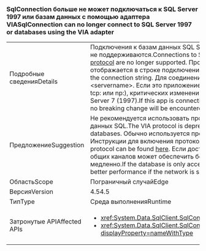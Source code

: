 ### <a name="sqlconnection-can-no-longer-connect-to-sql-server-1997-or-databases-using-the-via-adapter"></a><span data-ttu-id="00652-101">SqlConnection больше не может подключаться к SQL Server 1997 или базам данных с помощью адаптера VIA</span><span class="sxs-lookup"><span data-stu-id="00652-101">SqlConnection can no longer connect to SQL Server 1997 or databases using the VIA adapter</span></span>

|   |   |
|---|---|
|<span data-ttu-id="00652-102">Подробные сведения</span><span class="sxs-lookup"><span data-stu-id="00652-102">Details</span></span>|<span data-ttu-id="00652-103">Подключения к базам данных SQL Server с помощью [протокола Virtual Interface Adapter (VIA)](https://technet.microsoft.com/library/ms191229%28v=sql.105%29.aspx) больше не поддерживаются.</span><span class="sxs-lookup"><span data-stu-id="00652-103">Connections to SQL Server databases using the [Virtual Interface Adapter (VIA) protocol](https://technet.microsoft.com/library/ms191229%28v=sql.105%29.aspx) are no longer supported.</span></span> <span data-ttu-id="00652-104">Протокол, используемый для подключения к базе данных SQL Server, отображается в строке подключения.</span><span class="sxs-lookup"><span data-stu-id="00652-104">The protocol used to connect to a SQL Server database is visible in the connection string.</span></span> <span data-ttu-id="00652-105">Для соединения VIA указано via:&lt;имя_сервера&gt;.</span><span class="sxs-lookup"><span data-stu-id="00652-105">A VIA connection will contain via:&lt;servername&gt;.</span></span> <span data-ttu-id="00652-106">Если это приложение подключается к SQL через протокол, отличный от VIA (например, tcp: или np:), критических изменений не будет. Также больше не поддерживаются подключения к SQL Server 7 (1997).</span><span class="sxs-lookup"><span data-stu-id="00652-106">If this app is connecting to SQL via a protocol other than VIA (tcp: or np: for example), then no breaking change will be encountered.Also, connections to SQL Server 7 (1997) are no longer supported.</span></span>|
|<span data-ttu-id="00652-107">Предложение</span><span class="sxs-lookup"><span data-stu-id="00652-107">Suggestion</span></span>|<span data-ttu-id="00652-108">Не рекомендуется использовать протокол VIA. Выберите другой протокол для подключения к базам данных SQL.</span><span class="sxs-lookup"><span data-stu-id="00652-108">The VIA protocol is deprecated, so an alternative protocol should be used to connect to SQL databases.</span></span> <span data-ttu-id="00652-109">Обычно используется протокол TCP/IP.</span><span class="sxs-lookup"><span data-stu-id="00652-109">The most common protocol used is TCP/IP.</span></span> <span data-ttu-id="00652-110">Инструкции для включения протокола TCP/IP можно найти [здесь](https://msdn.microsoft.com/library/bb909712.aspx).</span><span class="sxs-lookup"><span data-stu-id="00652-110">Instructions for enabling the TCP/IP protocol can be found [here](https://msdn.microsoft.com/library/bb909712.aspx).</span></span> <span data-ttu-id="00652-111">Если доступ к базе данных осуществляется только из интрасети, протокол общих каналов может обеспечить более высокую производительность, если сеть работает слишком медленно.</span><span class="sxs-lookup"><span data-stu-id="00652-111">If the database is only accessed from within an intranet, the shared pipes protocol may provide better performance if the network is slow.</span></span>|
|<span data-ttu-id="00652-112">Область</span><span class="sxs-lookup"><span data-stu-id="00652-112">Scope</span></span>|<span data-ttu-id="00652-113">Пограничный случай</span><span class="sxs-lookup"><span data-stu-id="00652-113">Edge</span></span>|
|<span data-ttu-id="00652-114">Версия</span><span class="sxs-lookup"><span data-stu-id="00652-114">Version</span></span>|<span data-ttu-id="00652-115">4.5</span><span class="sxs-lookup"><span data-stu-id="00652-115">4.5</span></span>|
|<span data-ttu-id="00652-116">Тип</span><span class="sxs-lookup"><span data-stu-id="00652-116">Type</span></span>|<span data-ttu-id="00652-117">Среда выполнения</span><span class="sxs-lookup"><span data-stu-id="00652-117">Runtime</span></span>|
|<span data-ttu-id="00652-118">Затронутые API</span><span class="sxs-lookup"><span data-stu-id="00652-118">Affected APIs</span></span>|<ul><li><xref:System.Data.SqlClient.SqlConnection.%23ctor(System.String)?displayProperty=nameWithType></li><li><xref:System.Data.SqlClient.SqlConnection.%23ctor(System.String,System.Data.SqlClient.SqlCredential)?displayProperty=nameWithType></li></ul>|

